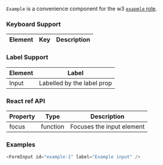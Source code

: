 `Example` is a convenience component for the w3 [`exapmle` role](https://www.w3.org/WAI/PF/aria/roles#example).

### Keyboard Support

| Element | Key | Description |
| --- | --- | --- |

### Label Support

| Element | Label |
| --- | --- |
| Input | Labelled by the label prop |

### React ref API

| Property | Type | Description |
| --- | --- | --- |
| focus | function | Focuses the input element |

### Examples

```js
<FormInput id="example-1" label="Example input" />
```
